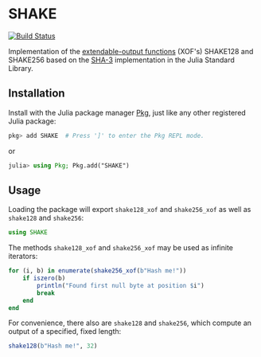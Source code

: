 # SHAKE

[![Build Status](https://github.com/erich-9/SHAKE.jl/actions/workflows/CI.yml/badge.svg?branch=main)](https://github.com/erich-9/SHAKE.jl/actions/workflows/CI.yml?query=branch%3Amain)

Implementation of the [extendable-output functions](https://en.wikipedia.org/wiki/Extendable-output_function) (XOF's) SHAKE128 and SHAKE256 based on the [SHA-3](https://en.wikipedia.org/wiki/SHA-3) implementation in the Julia Standard Library.

## Installation

Install with the Julia package manager [Pkg](https://pkgdocs.julialang.org/), just like any other registered Julia package:

```jl
pkg> add SHAKE  # Press ']' to enter the Pkg REPL mode.
```

or

```jl
julia> using Pkg; Pkg.add("SHAKE")
```

## Usage

Loading the package will export `shake128_xof` and `shake256_xof` as well as `shake128` and `shake256`:

```jl
using SHAKE
```

The methods `shake128_xof` and `shake256_xof` may be used as infinite iterators:

```jl
for (i, b) in enumerate(shake256_xof(b"Hash me!"))
    if iszero(b)
        println("Found first null byte at position $i")
        break
    end
end
```

For convenience, there also are `shake128` and `shake256`, which compute an output of a specified, fixed length:

```jl
shake128(b"Hash me!", 32)
```
